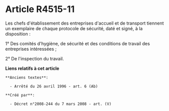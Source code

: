 # Article R4515-11

Les chefs d'établissement des entreprises d'accueil et de transport tiennent un exemplaire de chaque protocole de sécurité,
daté et signé, à la disposition :

1° Des comités d'hygiène, de sécurité et des conditions de travail des entreprises intéressées ;

2° De l'inspection du travail.

**Liens relatifs à cet article**

	**Anciens textes**:

	  - Arrêté du 26 avril 1996 - art. 6 (Ab)

	**Créé par**:

	  - Décret n°2008-244 du 7 mars 2008 - art. (V)

